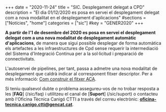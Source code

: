 +++
date        = "2020-11-24"
title       = "SIC. Desplegament delegat a CPD"
description = "El dia 01/12/2020 es posa en servei el desplegament delegat com a nova modalitat en el desplegament d'aplicacions"
#sections    = ["Notícies", "home"]
categories  = ["sic"]
#key         = "GENER2020"
+++

**A partir de l'1 de desembre del 2020 es posa en servei el desplegament delegat com a una nova modalitat de desplegament automàtic d'aplicacions**,
de manera que sigui possible desplegar de forma automàtica els artefactes a les infraestructures de Cpd sense requerir la intermediació del Sistema
d'Integració Continua per a la sol·licitud i preparació de connectivitats.

L'autoservei de pipelines, per tant, passa a admetre una nova modalitat de desplegament que caldrà indicar al corresponent fitxer descriptor.
Per a més informació: [Com construir el fitxer ACA](/sic-welcome-pack/fitxer-aca/).
<br/>

Si teniu qualsevol dubte o problema assegureu-vos de no trobar resposta a les [**FAQ**] (/sic/faq) i utilitzeu el canal de [**Suport**] (/sic/suport)
o contacteu amb l'Oficina Tècnica Canigó CTTI a través del correu electrònic: **oficina-tecnica.canigo.ctti@gencat.cat**.